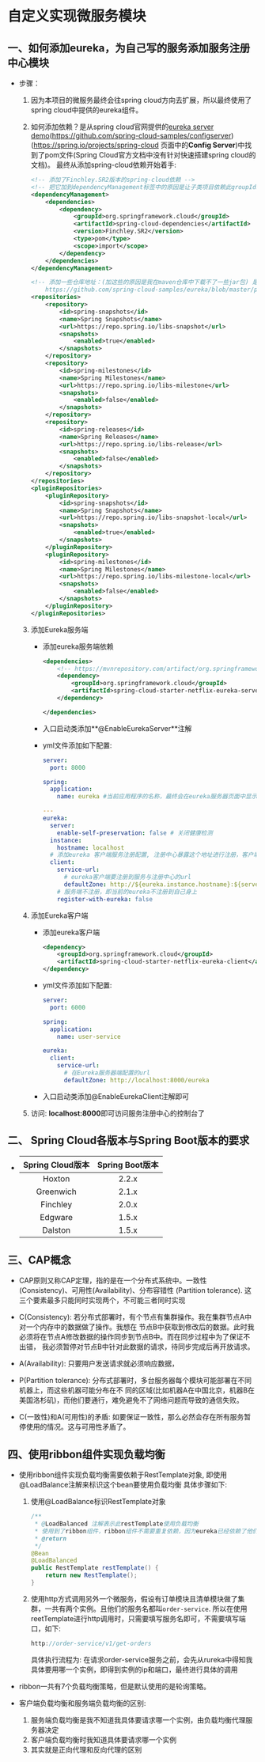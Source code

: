 # 自定义实现微服务模块

## 一、如何添加eureka，为自己写的服务添加服务注册中心模块

* 步骤：

  1. 因为本项目的微服务最终会往spring cloud方向去扩展，所以最终使用了spring cloud中提供的eureka组件。

  2. 如何添加依赖？是从spring cloud官网提供的[eureka server demo]()(https://github.com/spring-cloud-samples/configserver) (https://spring.io/projects/spring-cloud 页面中的**Config Server**)中找到了pom文件(Spring Cloud官方文档中没有针对快速搭建spring cloud的文档)。 最终从添加spring-cloud依赖开始着手: 

     ```xml
     <!-- 添加了Finchley.SR2版本的spring-cloud依赖 -->
     <!-- 把它加到dependencyManagement标签中的原因是让子类项目依赖此groupId时不再需要指定版本号 -->
     <dependencyManagement>
         <dependencies>
             <dependency>
                 <groupId>org.springframework.cloud</groupId>
                 <artifactId>spring-cloud-dependencies</artifactId>
                 <version>Finchley.SR2</version>
                 <type>pom</type>
                 <scope>import</scope>
             </dependency>
         </dependencies>
     </dependencyManagement>
     
     <!-- 添加一些仓库地址：(加这些的原因是我在maven仓库中下载不了一些jar包) 是从spring cloud官方文档中的demo中找到的
         https://github.com/spring-cloud-samples/eureka/blob/master/pom.xml -->
     <repositories>
         <repository>
             <id>spring-snapshots</id>
             <name>Spring Snapshots</name>
             <url>https://repo.spring.io/libs-snapshot</url>
             <snapshots>
                 <enabled>true</enabled>
             </snapshots>
         </repository>
         <repository>
             <id>spring-milestones</id>
             <name>Spring Milestones</name>
             <url>https://repo.spring.io/libs-milestone</url>
             <snapshots>
                 <enabled>false</enabled>
             </snapshots>
         </repository>
         <repository>
             <id>spring-releases</id>
             <name>Spring Releases</name>
             <url>https://repo.spring.io/libs-release</url>
             <snapshots>
                 <enabled>false</enabled>
             </snapshots>
         </repository>
     </repositories>
     <pluginRepositories>
         <pluginRepository>
             <id>spring-snapshots</id>
             <name>Spring Snapshots</name>
             <url>https://repo.spring.io/libs-snapshot-local</url>
             <snapshots>
                 <enabled>true</enabled>
             </snapshots>
         </pluginRepository>
         <pluginRepository>
             <id>spring-milestones</id>
             <name>Spring Milestones</name>
             <url>https://repo.spring.io/libs-milestone-local</url>
             <snapshots>
                 <enabled>false</enabled>
             </snapshots>
         </pluginRepository>
     </pluginRepositories>
     ```

  3. 添加Eureka服务端

     * 添加eureka服务端依赖

       ```xml
       <dependencies>
           <!-- https://mvnrepository.com/artifact/org.springframework.cloud/spring-cloud-starter-netflix-eureka-server -->
           <dependency>
               <groupId>org.springframework.cloud</groupId>
               <artifactId>spring-cloud-starter-netflix-eureka-server</artifactId>
           </dependency>
       
       </dependencies>
       ```

     * 入口启动类添加**@EnableEurekaServer**注解

     * yml文件添加如下配置:

       ```yml
       server:
         port: 8000
       
       spring:
         application:
           name: eureka #当前应用程序的名称，最终会在eureka服务器页面中显示实例的名字
       
       ---
       eureka:
         server:
           enable-self-preservation: false # 关闭健康检测
         instance:
           hostname: localhost
         # 添加eureka 客户端服务注册配置, 注册中心暴露这个地址进行注册，客户端就是通过此配置来关联上对应的eureka的
         client:
           service-url:
             # eureka客户端要注册到服务与注册中心的url
             defaultZone: http://${eureka.instance.hostname}:${server.port}/${spring.application.name}
           # 服务端不注册，即当前的eureka不注册到自己身上
           register-with-eureka: false
       ```

  4. 添加Eureka客户端

     * 添加eureka客户端

       ```xml
       <dependency>
           <groupId>org.springframework.cloud</groupId>
           <artifactId>spring-cloud-starter-netflix-eureka-client</artifactId>
       </dependency>
       ```

     * yml文件添加如下配置:

       ```yml
       server:
         port: 6000
       
       spring:
         application:
           name: user-service
       
       eureka:
         client:
           service-url:
             # 在Eureka服务器端配置的url
             defaultZone: http://localhost:8000/eureka
       ```

     * 入口启动类添加@EnableEurekaClient注解即可

  5. 访问: **localhost:8000**即可访问服务注册中心的控制台了



## 二、 Spring Cloud各版本与Spring Boot版本的要求

* | Spring Cloud版本 | Spring Boot版本 |
  | :--------------: | :-------------: |
  |      Hoxton      |      2.2.x      |
  |    Greenwich     |      2.1.x      |
  |     Finchley     |      2.0.x      |
  |     Edgware      |      1.5.x      |
  |     Dalston      |      1.5.x      |

## 三、CAP概念
* CAP原则又称CAP定理，指的是在一个分布式系统中。一致性(Consistency)、可用性(Availability)、分布容错性
  (Partition tolerance). 这三个要素最多只能同时实现两个，不可能三者同时实现

* C(Consistency): 若分布式部署时，有个节点有集群操作。我在集群节点A中对一个内存中的数据做了操作。我想在
  节点B中获取到修改后的数据。此时我必须将在节点A修改数据的操作同步到节点B中。而在同步过程中为了保证不出错，
  我必须暂停对节点B中针对此数据的请求，待同步完成后再开放请求。

* A(Availability): 只要用户发送请求就必须响应数据，

* P(Partition tolerance): 分布式部署时，多台服务器每个模块可能部署在不同机器上，而这些机器可能分布在不
  同的区域(比如机器A在中国北京，机器B在美国洛杉矶)，而他们要通行，难免避免不了网络问题而导致的通信失败。
  
* C(一致性)和A(可用性)的矛盾:  如要保证一致性，那么必然会存在所有服务暂停使用的情况。这与可用性矛盾了。

## 四、使用ribbon组件实现负载均衡
* 使用ribbon组件实现负载均衡需要依赖于RestTemplate对象, 即使用@LoadBalance注解来标识这个bean要使用负载均衡
  具体步骤如下:
  
  1. 使用@LoadBalance标识RestTemplate对象
  
     ```java
     /**
      * @LoadBalanced 注解表示此restTemplate使用负载均衡
      * 使用到了ribbon组件，ribbon组件不需要重复依赖，因为eureka已经依赖了他们
      * @return
      */
     @Bean
     @LoadBalanced
     public RestTemplate restTemplate() {
         return new RestTemplate();
     }
     ```
  
  2. 使用http方式调用另外一个微服务，假设有订单模块且清单模块做了集群，一共有两个实例。且他们的服务名都叫`order-service`.  所以在使用reetTemplate进行http调用时，只需要填写服务名即可，不需要填写端口，如下:
  
     ```java
     http://order-service/v1/get-orders
     ```
  
     具体执行流程为: 在请求order-service服务之前，会先从rureka中得知我具体要用哪一个实例，即得到实例的ip和端口，最终进行具体的调用
  
* ribbon一共有7个负载均衡策略，但是默认使用的是轮询策略。

* 客户端负载均衡和服务端负载均衡的区别:

  1. 服务端负载均衡是我不知道我具体要请求哪一个实例，由负载均衡代理服务器决定
  2. 客户端负载均衡时我知道具体要请求哪一个实例
  3. 其实就是正向代理和反向代理的区别